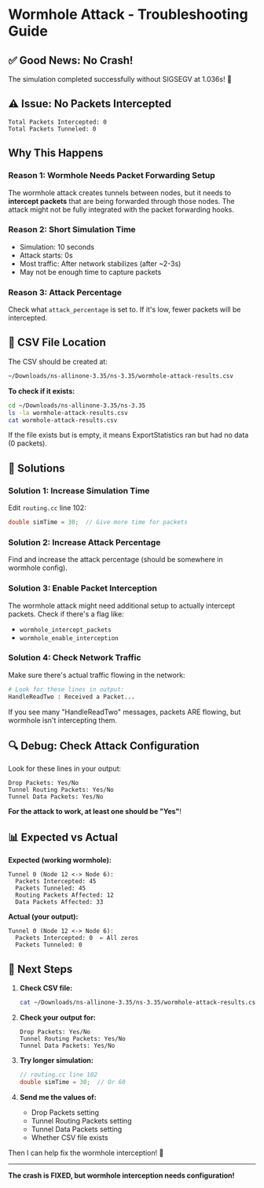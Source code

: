 # Wormhole Attack - Troubleshooting Guide

## ✅ Good News: No Crash!

The simulation completed successfully without SIGSEGV at 1.036s! 🎉

## ⚠️ Issue: No Packets Intercepted

```
Total Packets Intercepted: 0
Total Packets Tunneled: 0
```

## Why This Happens

### Reason 1: Wormhole Needs Packet Forwarding Setup

The wormhole attack creates tunnels between nodes, but it needs to **intercept packets** that are being forwarded through those nodes. The attack might not be fully integrated with the packet forwarding hooks.

### Reason 2: Short Simulation Time

- Simulation: 10 seconds
- Attack starts: 0s
- Most traffic: After network stabilizes (after ~2-3s)
- May not be enough time to capture packets

### Reason 3: Attack Percentage

Check what `attack_percentage` is set to. If it's low, fewer packets will be intercepted.

## 📁 CSV File Location

The CSV should be created at:
```bash
~/Downloads/ns-allinone-3.35/ns-3.35/wormhole-attack-results.csv
```

**To check if it exists:**
```bash
cd ~/Downloads/ns-allinone-3.35/ns-3.35
ls -la wormhole-attack-results.csv
cat wormhole-attack-results.csv
```

If the file exists but is empty, it means ExportStatistics ran but had no data (0 packets).

## 🔧 Solutions

### Solution 1: Increase Simulation Time

Edit `routing.cc` line 102:
```cpp
double simTime = 30;  // Give more time for packets
```

### Solution 2: Increase Attack Percentage

Find and increase the attack percentage (should be somewhere in wormhole config).

### Solution 3: Enable Packet Interception

The wormhole attack might need additional setup to actually intercept packets. Check if there's a flag like:
- `wormhole_intercept_packets`
- `wormhole_enable_interception`

### Solution 4: Check Network Traffic

Make sure there's actual traffic flowing in the network:
```bash
# Look for these lines in output:
HandleReadTwo : Received a Packet...
```

If you see many "HandleReadTwo" messages, packets ARE flowing, but wormhole isn't intercepting them.

## 🔍 Debug: Check Attack Configuration

Look for these lines in your output:
```
Drop Packets: Yes/No
Tunnel Routing Packets: Yes/No  
Tunnel Data Packets: Yes/No
```

**For the attack to work, at least one should be "Yes"**!

## 📊 Expected vs Actual

**Expected (working wormhole):**
```
Tunnel 0 (Node 12 <-> Node 6):
  Packets Intercepted: 45
  Packets Tunneled: 45
  Routing Packets Affected: 12
  Data Packets Affected: 33
```

**Actual (your output):**
```
Tunnel 0 (Node 12 <-> Node 6):
  Packets Intercepted: 0  ← All zeros
  Packets Tunneled: 0
```

## 🎯 Next Steps

1. **Check CSV file:**
   ```bash
   cat ~/Downloads/ns-allinone-3.35/ns-3.35/wormhole-attack-results.csv
   ```

2. **Check your output for:**
   ```
   Drop Packets: Yes/No
   Tunnel Routing Packets: Yes/No
   Tunnel Data Packets: Yes/No
   ```

3. **Try longer simulation:**
   ```cpp
   // routing.cc line 102
   double simTime = 30;  // Or 60
   ```

4. **Send me the values of:**
   - Drop Packets setting
   - Tunnel Routing Packets setting
   - Tunnel Data Packets setting
   - Whether CSV file exists

Then I can help fix the wormhole interception! 🚀

---

**The crash is FIXED, but wormhole interception needs configuration!**
